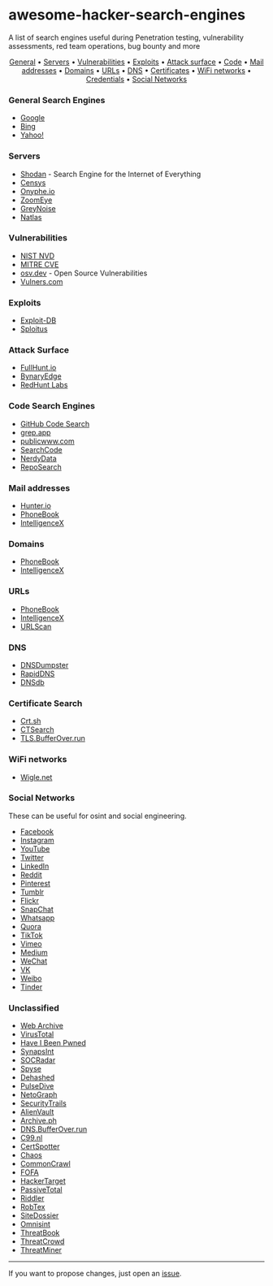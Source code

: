 # awesome-hacker-search-engines

A list of search engines useful during Penetration testing, vulnerability assessments, red team operations, bug bounty and more

<p align="center">
  <a href="https://github.com/edoardottt/awesome-hacker-search-engines/blob/main/README.md#general-search-engines" target="_blank">General</a> •
  <a href="https://github.com/edoardottt/awesome-hacker-search-engines/blob/main/README.md#servers" target="_blank">Servers</a> •
  <a href="https://github.com/edoardottt/awesome-hacker-search-engines/blob/main/README.md#vulnerabilities" target="_blank">Vulnerabilities</a> •
  <a href="https://github.com/edoardottt/awesome-hacker-search-engines/blob/main/README.md#exploits" target="_blank">Exploits</a> •
  <a href="https://github.com/edoardottt/awesome-hacker-search-engines/blob/main/README.md#attack-surface" target="_blank">Attack surface</a> •
  <a href="https://github.com/edoardottt/awesome-hacker-search-engines/blob/main/README.md#code-search-engines" target="_blank">Code</a> •
  <a href="https://github.com/edoardottt/awesome-hacker-search-engines/blob/main/README.md#mail-addresses" target="_blank">Mail addresses</a> •
  <a href="https://github.com/edoardottt/awesome-hacker-search-engines/blob/main/README.md#domains" target="_blank">Domains</a> •
  <a href="https://github.com/edoardottt/awesome-hacker-search-engines/blob/main/README.md#urls" target="_blank">URLs</a> •
  <a href="https://github.com/edoardottt/awesome-hacker-search-engines/blob/main/README.md#dns" target="_blank">DNS</a> •
  <a href="https://github.com/edoardottt/awesome-hacker-search-engines/blob/main/README.md#certificate-search" target="_blank">Certificates</a> •
  <a href="https://github.com/edoardottt/awesome-hacker-search-engines/blob/main/README.md#wifi-networks" target="_blank">WiFi networks</a> •
  <a href="https://github.com/edoardottt/awesome-hacker-search-engines/blob/main/README.md#credentials" target="_blank">Credentials</a> •
  <a href="https://github.com/edoardottt/awesome-hacker-search-engines#social-networks" target="_blank">Social Networks</a>
</p>

### General Search Engines
- [Google](https://www.google.com/)
- [Bing](https://www.bing.com/)
- [Yahoo!](http://www.yahoo.com/)


### Servers
- [Shodan](https://shodan.io) - Search Engine for the Internet of Everything
- [Censys](https://censys.io/)
- [Onyphe.io](https://www.onyphe.io/)
- [ZoomEye](https://www.zoomeye.org/)
- [GreyNoise](https://viz.greynoise.io/)
- [Natlas](https://natlas.io/)

### Vulnerabilities
- [NIST NVD](https://nvd.nist.gov/vuln/search)
- [MITRE CVE](https://cve.mitre.org/cve/search_cve_list.html)
- [osv.dev](https://osv.dev/list) - Open Source Vulnerabilities
- [Vulners.com](https://vulners.com/)


### Exploits
- [Exploit-DB](https://www.exploit-db.com/)
- [Sploitus](https://sploitus.com/)


### Attack Surface
- [FullHunt.io](https://fullhunt.io/)
- [BynaryEdge](https://www.binaryedge.io/)
- [RedHunt Labs](https://redhuntlabs.com/)


### Code Search Engines
- [GitHub Code Search](https://cs.github.com/)
- [grep.app](https://grep.app/)
- [publicwww.com](https://publicwww.com/)
- [SearchCode](https://searchcode.com/)
- [NerdyData](https://www.nerdydata.com/)
- [RepoSearch](http://codefinder.org/)


### Mail addresses
- [Hunter.io](https://hunter.io/)
- [PhoneBook](https://phonebook.cz/)
- [IntelligenceX](https://intelx.io/)


### Domains
- [PhoneBook](https://phonebook.cz/)
- [IntelligenceX](https://intelx.io/)


### URLs
- [PhoneBook](https://phonebook.cz/)
- [IntelligenceX](https://intelx.io/)
- [URLScan](https://urlscan.io/)


### DNS
- [DNSDumpster](https://dnsdumpster.com/)
- [RapidDNS](https://rapiddns.io/)
- [DNSdb](https://docs.farsightsecurity.com/#dnsdb)


### Certificate Search
- [Crt.sh](https://crt.sh/)
- [CTSearch](https://ui.ctsearch.entrust.com/ui/ctsearchui)
- [TLS.BufferOver.run](https://tls.bufferover.run/)


### WiFi networks
- [Wigle.net](https://wigle.net/)


### Social Networks

These can be useful for osint and social engineering.

- [Facebook](https://www.facebook.com/)
- [Instagram](https://www.instagram.com/)
- [YouTube](https://www.youtube.com/)
- [Twitter](https://twitter.com/)
- [LinkedIn](https://www.linkedin.com/)
- [Reddit](https://new.reddit.com/)
- [Pinterest](https://www.pinterest.com/)
- [Tumblr](https://www.tumblr.com/)
- [Flickr](https://www.flickr.com/)
- [SnapChat](https://www.snapchat.com/)
- [Whatsapp](https://www.whatsapp.com/)
- [Quora](https://www.quora.com/)
- [TikTok](https://www.tiktok.com/)
- [Vimeo](https://vimeo.com/)
- [Medium](https://medium.com/)
- [WeChat](https://www.wechat.com/)
- [VK](https://vk.com/)
- [Weibo](https://weibo.com/)
- [Tinder](https://tinder.com/)

### Unclassified
- [Web Archive](https://web.archive.org/)
- [VirusTotal](https://www.virustotal.com/)
- [Have I Been Pwned](https://haveibeenpwned.com/)
- [SynapsInt](https://synapsint.com/)
- [SOCRadar](https://socradar.io/)
- [Spyse](https://spyse.com/)
- [Dehashed](https://www.dehashed.com/)
- [PulseDive](https://pulsedive.com/)
- [NetoGraph](https://netograph.io/)
- [SecurityTrails](https://securitytrails.com/)
- [AlienVault](https://otx.alienvault.com/)
- [Archive.ph](https://archive.ph/)
- [DNS.BufferOver.run](https://dns.bufferover.run/)
- [C99.nl](https://api.c99.nl/)
- [CertSpotter](https://sslmate.com/certspotter/)
- [Chaos](https://chaos.projectdiscovery.io/#/)
- [CommonCrawl](https://commoncrawl.org/)
- [FOFA](https://fofa.info/)
- [HackerTarget](https://hackertarget.com/)
- [PassiveTotal](https://api.passivetotal.org/)
- [Riddler](https://riddler.io/)
- [RobTex](https://www.robtex.com/)
- [SiteDossier](http://www.sitedossier.com/)
- [Omnisint](https://omnisint.io/)
- [ThreatBook](https://threatbook.cn/)
- [ThreatCrowd](https://threatcrowd.org/)
- [ThreatMiner](https://www.threatminer.org/)

---------

If you want to propose changes, just open an [issue](https://github.com/edoardottt/awesome-hacker-search-engines/issues).
